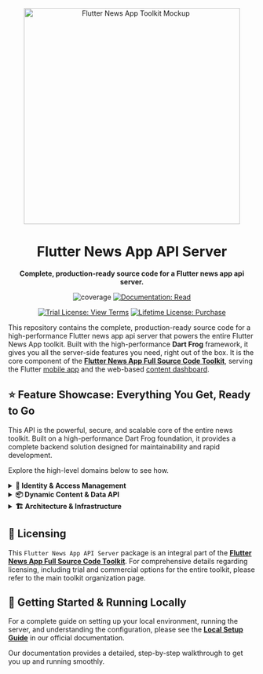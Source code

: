 <div align="center">
  <img src="https://repository-images.githubusercontent.com/946589707/33b56f2c-76c3-4af0-a67f-8c08ca494b1b" alt="Flutter News App Toolkit Mockup" width="440">
  <h1>Flutter News App API Server</h1>
  <p><strong>Complete, production-ready source code for a Flutter news app api server.</strong></p>
</div>

<p align="center">
<img src="https://img.shields.io/badge/coverage-_%25-red?style=for-the-badge" alt="coverage">
<a href="https://flutter-news-app-full-source-code.github.io/docs/api-server/local-setup/"><img src="https://img.shields.io/badge/DOCUMENTATION-READ-slategray?style=for-the-badge" alt="Documentation: Read"></a>
</p>
<p align="center">
<a href="LICENSE"><img src="https://img.shields.io/badge/TRIAL_LICENSE-VIEW_TERMS-blue?style=for-the-badge" alt="Trial License: View Terms"></a>
<a href="https://github.com/sponsors/flutter-news-app-full-source-code"><img src="https://img.shields.io/badge/LIFETIME_LICENSE-PURCHASE-purple?style=for-the-badge" alt="Lifetime License: Purchase"></a>
</p>

This repository contains the complete, production-ready source code for a high-performance Flutter news app api server that powers the entire Flutter News App toolkit. Built with the high-performance **Dart Frog** framework, it gives you all the server-side features you need, right out of the box. It is the core component of the [**Flutter News App Full Source Code Toolkit**](https://github.com/flutter-news-app-full-source-code), serving the Flutter [mobile app](https://github.com/flutter-news-app-full-source-code/flutter-news-app-mobile-client-full-source-code) and the web-based [content dashboard](https://github.com/flutter-news-app-full-source-code/flutter-news-app-web-dashboard-full-source-code).

## ⭐ Feature Showcase: Everything You Get, Ready to Go

This API is the powerful, secure, and scalable core of the entire news toolkit. Built on a high-performance Dart Frog foundation, it provides a complete backend solution designed for maintainability and rapid development.

Explore the high-level domains below to see how.

<details>
<summary><strong>🔐 Identity & Access Management</strong></summary>

### 🛡️ Modern, Secure Authentication
A complete identity system provides a frictionless and secure user journey from the very first interaction.
- **Flexible Onboarding:** Supports modern, passwordless sign-in for registered users and seamless anonymous access for guests, reducing barriers to entry.
- **Intelligent Account Conversion:** Automatically migrates all user data—including preferences and saved content—when a guest user creates a permanent account.
- **Robust Session Control:** Uses industry-standard JWTs for stateless sessions and includes a token blacklisting service to ensure sessions are instantly and securely terminated upon sign-out.
> **Your Advantage:** You get a complete, modern, and secure user management system out of the box, covering the entire user lifecycle from guest to registered user.

---

### 👮 Granular, Role-Based Security
A sophisticated and flexible security model ensures that users and administrators can only access and modify the data they are permitted to.
- **Multi-Layered Access Control:** Defines distinct permission sets for different user classes, such as mobile app consumers and dashboard administrators, ensuring a clear separation of capabilities.
- **Automated Ownership Enforcement:** Built-in middleware automatically verifies data ownership before any modification or deletion request is processed, preventing unauthorized actions.
> **Your Advantage:** Easily enforce complex business rules and security policies. The architecture guarantees data integrity and provides a secure foundation for scaling your user base.

---

### 🚦 Automated API Protection
The API is shielded from common threats with intelligent, built-in abuse prevention mechanisms.
- **Smart Rate Limiting:** Protects critical endpoints from brute-force attacks and denial-of-service attempts by applying fair and effective limits based on IP address for guests and user ID for authenticated users.
> **Your Advantage:** Ensure high availability and stability for your application. This automated defense layer protects your infrastructure and preserves a quality experience for legitimate users.

</details>

<details>
<summary><strong>📦 Dynamic Content & Data API</strong></summary>

### ⚙️ A Radically Efficient Data Engine
Instead of a rigid collection of hardcoded routes, the API is built around a single, unified data gateway. This metadata-driven architecture dramatically accelerates development and enhances scalability.
- **Unified Data Endpoint:** A central engine handles all data operations (CRUD) for every data type in the system—from articles and topics to user preferences and beyond.
- **Metadata-Driven Logic:** To add a completely new data type to your application, you simply define its rules—permissions, validation, and database connections—in a central registry. The engine handles the rest automatically.
> **Your Advantage:** This architecture eliminates boilerplate code and massively speeds up development. You can add new features and data models to your application without writing new API routes, enabling you to innovate and scale at a much faster pace.

---

### 🔍 Advanced Querying & Performance
The data API is equipped with powerful querying capabilities, enabling rich, high-performance content discovery features in your client applications.
- **Complex Filtering & Sorting:** Supports deep, multi-parameter filtering and flexible, multi-field sorting directly through the API.
- **High-Performance Pagination:** Utilizes efficient cursor-based pagination to handle massive datasets gracefully, perfect for infinite-scrolling feeds.
> **Your Advantage:** Empower your mobile and web clients with powerful data discovery features right out of the box, without needing to write any extra backend logic.

</details>

<details>
<summary><strong>🏗️ Architecture & Infrastructure</strong></summary>

### 🚀 High-Performance by Design
Built on a modern, minimalist foundation to ensure low latency and excellent performance.
- **Dart Frog Core:** Leverages the high-performance Dart Frog framework for a fast, efficient, and scalable backend.
- **Clean, Layered Architecture:** A strict separation of concerns into distinct layers makes the codebase clean, maintainable, and easy to reason about.
> **Your Advantage:** Your backend is built on a solid, modern foundation that is both powerful and a pleasure to work with, reducing maintenance overhead.

---

### 🔌 Extensible & Unlocked
The entire application is designed with a robust dependency injection system, giving you the freedom to choose your own infrastructure.
- **Swappable Implementations:** Easily swap out core components—like the database, email provider, or file storage service—without rewriting business logic.
> **Your Advantage:** Avoid vendor lock-in and future-proof your application. You have the freedom to adapt and evolve your tech stack as your business needs change.

---

### 🔄 Automated & Traceable Database Migrations
Say goodbye to risky manual database updates. A professional, versioned migration system ensures your database schema evolves safely and automatically.
- **Code-Driven Schema Evolution:** The system automatically applies schema changes to your database on application startup, ensuring consistency across all environments.
- **Traceable to Source:** Each migration is versioned and directly linked to the pull request that initiated it, providing a clear, auditable history of every change.
> **Your Advantage:** Deploy with confidence. This robust system eliminates an entire class of deployment errors, ensuring your data models evolve gracefully and reliably with full traceability.

</details>

## 🔑 Licensing
This `Flutter News App API Server` package is an integral part of the [**Flutter News App Full Source Code Toolkit**](https://github.com/flutter-news-app-full-source-code). For comprehensive details regarding licensing, including trial and commercial options for the entire toolkit, please refer to the main toolkit organization page.

## 🚀 Getting Started & Running Locally
For a complete guide on setting up your local environment, running the server, and understanding the configuration, please see the **[Local Setup Guide](https://flutter-news-app-full-source-code.github.io/docs/api-server/local-setup/)** in our official documentation.

Our documentation provides a detailed, step-by-step walkthrough to get you up and running smoothly.
